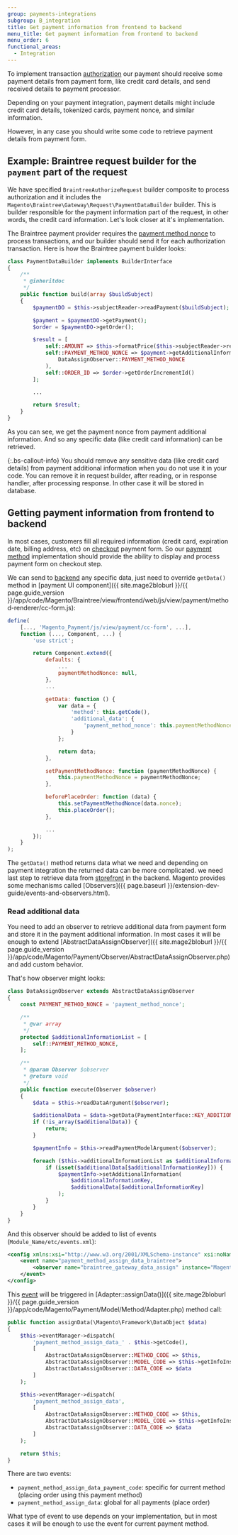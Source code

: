 ```yaml
---
group: payments-integrations
subgroup: B_integration
title: Get payment information from frontend to backend
menu_title: Get payment information from frontend to backend
menu_order: 6
functional_areas:
  - Integration
---
```


To implement transaction [authorization](https://glossary.magento.com/authorization) our payment should receive some payment details from payment form, like credit card details,
and send received details to payment processor.

Depending on your payment integration, payment details might include credit card details, tokenized cards, payment nonce, and similar information.

However, in any case you should write some code to retrieve payment details from payment form.

## Example: Braintree request builder for the `payment` part of the request

We have specified `BraintreeAuthorizeRequest` builder composite to process authorization and it includes the `Magento\Braintree\Gateway\Request\PaymentDataBuilder` builder. This is builder responsible for the payment information part of the request, in other words, the credit card information. Let's look closer at it's implementation.

The Braintree payment provider requires the [payment method nonce](https://developers.braintreepayments.com/start/overview#payment-method-nonce)
to process transactions, and our builder should send it for each authorization transaction.
Here is how the Braintree payment builder looks:

```php
class PaymentDataBuilder implements BuilderInterface
{
    /**
     * @inheritdoc
     */
    public function build(array $buildSubject)
    {
        $paymentDO = $this->subjectReader->readPayment($buildSubject);

        $payment = $paymentDO->getPayment();
        $order = $paymentDO->getOrder();

        $result = [
            self::AMOUNT => $this->formatPrice($this->subjectReader->readAmount($buildSubject)),
            self::PAYMENT_METHOD_NONCE => $payment->getAdditionalInformation(
                DataAssignObserver::PAYMENT_METHOD_NONCE
            ),
            self::ORDER_ID => $order->getOrderIncrementId()
        ];

        ...

        return $result;
    }
}
```

As you can see, we get the payment nonce from payment additional information. And so any specific data (like credit card information) can be retrieved.

 {:.bs-callout-info}
You should remove any sensitive data (like credit card details) from payment additional information when you do not use it in your code. You can remove it in request builder, after reading, or in response handler, after processing response. In other case it will be stored in database.

## Getting payment information from frontend to backend

In most cases, customers fill all required information (credit card, expiration date, billing address, etc) on [checkout](https://glossary.magento.com/checkout) payment form.
So our [payment method](https://glossary.magento.com/payment-method) implementation should provide the ability to display and process payment form on checkout step.

We can send to [backend](https://glossary.magento.com/backend) any specific data, just need to override `getData()` method in
[payment UI component]({{ site.mage2bloburl }}/{{ page.guide_version }}/app/code/Magento/Braintree/view/frontend/web/js/view/payment/method-renderer/cc-form.js):

```javascript
define(
    [..., 'Magento_Payment/js/view/payment/cc-form', ...],
    function (..., Component, ...) {
        'use strict';

        return Component.extend({
            defaults: {
                ...
                paymentMethodNonce: null,
            },
            ...

            getData: function () {
                var data = {
                    'method': this.getCode(),
                    'additional_data': {
                        'payment_method_nonce': this.paymentMethodNonce
                    }
                };

                return data;
            },

            setPaymentMethodNonce: function (paymentMethodNonce) {
                this.paymentMethodNonce = paymentMethodNonce;
            },

            beforePlaceOrder: function (data) {
                this.setPaymentMethodNonce(data.nonce);
                this.placeOrder();
            },

            ...
        });
    }
);
```

The `getData()` method returns data what we need and depending on payment integration the returned data can be more
complicated. we need last step to retrieve data from [storefront](https://glossary.magento.com/storefront) in the backend. Magento provides some
mechanisms called [Observers]({{ page.baseurl }}/extension-dev-guide/events-and-observers.html).

### Read additional data

You need to add an observer to retrieve additional data from payment form and store it
in the payment additional information. In most cases it will be enough to extend
[AbstractDataAssignObserver]({{ site.mage2bloburl }}/{{ page.guide_version }}/app/code/Magento/Payment/Observer/AbstractDataAssignObserver.php) and add custom behavior.

That's how observer might looks:

```php
class DataAssignObserver extends AbstractDataAssignObserver
{
    const PAYMENT_METHOD_NONCE = 'payment_method_nonce';

    /**
     * @var array
     */
    protected $additionalInformationList = [
        self::PAYMENT_METHOD_NONCE,
    ];

    /**
     * @param Observer $observer
     * @return void
     */
    public function execute(Observer $observer)
    {
        $data = $this->readDataArgument($observer);

        $additionalData = $data->getData(PaymentInterface::KEY_ADDITIONAL_DATA);
        if (!is_array($additionalData)) {
            return;
        }

        $paymentInfo = $this->readPaymentModelArgument($observer);

        foreach ($this->additionalInformationList as $additionalInformationKey) {
            if (isset($additionalData[$additionalInformationKey])) {
                $paymentInfo->setAdditionalInformation(
                    $additionalInformationKey,
                    $additionalData[$additionalInformationKey]
                );
            }
        }
    }
}
```

And this observer should be added to list of events (`Module_Name/etc/events.xml`):

```xml
<config xmlns:xsi="http://www.w3.org/2001/XMLSchema-instance" xsi:noNamespaceSchemaLocation="urn:magento:framework:Event/etc/events.xsd">
    <event name="payment_method_assign_data_braintree">
        <observer name="braintree_gateway_data_assign" instance="Magento\Braintree\Observer\DataAssignObserver" />
    </event>
</config>
```

This [event](https://glossary.magento.com/event) will be triggered in [Adapter::assignData()]({{ site.mage2bloburl }}/{{ page.guide_version }}/app/code/Magento/Payment/Model/Method/Adapter.php) method call:

```php
public function assignData(\Magento\Framework\DataObject $data)
{
    $this->eventManager->dispatch(
        'payment_method_assign_data_' . $this->getCode(),
        [
            AbstractDataAssignObserver::METHOD_CODE => $this,
            AbstractDataAssignObserver::MODEL_CODE => $this->getInfoInstance(),
            AbstractDataAssignObserver::DATA_CODE => $data
        ]
    );

    $this->eventManager->dispatch(
        'payment_method_assign_data',
        [
            AbstractDataAssignObserver::METHOD_CODE => $this,
            AbstractDataAssignObserver::MODEL_CODE => $this->getInfoInstance(),
            AbstractDataAssignObserver::DATA_CODE => $data
        ]
    );

    return $this;
}
```

There are two events:

-  `payment_method_assign_data_payment_code`: specific for current method (placing order using this payment method)
-  `payment_method_assign_data`: global for all payments (place order)

What type of event to use depends on your implementation, but in most cases it will be enough to use the event for current payment method.
